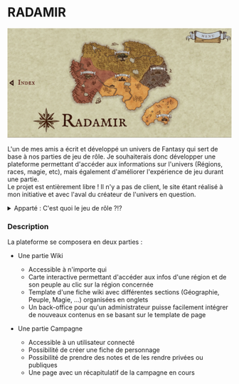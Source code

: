 
# RADAMIR

![Image Radamir map](./images/radamir_map.png)

L'un de mes amis a écrit et développé un univers de Fantasy qui sert de base à nos parties de jeu de rôle. Je souhaiterais donc développer une plateforme permettant d'accéder aux informations sur l'univers (Régions, races, magie, etc), mais également d'améliorer l'expérience de jeu durant une partie.  
Le projet est entièrement libre ! Il n'y a pas de client, le site étant réalisé à mon initiative et avec l'aval du créateur de l'univers en question.

<details>
<summary>Apparté : C'est quoi le jeu de rôle ?!?</summary>
Le jeu de rôle, c'est la rencontre entre le conte, le théâtre d'improvisation et le jeu de société !  
Plusieurs personnes se réunissent pour incarner des personnages qui évolueront au travers d'une histoire contée par le Maître du Jeu.

Dernièrement la pratique s'est pas mal démocratisée chez les créateurs de contenu sur Youtube qui proposent d'assister en direct à des parties de Jeu de Rôle :

Aventures, sur la chaîne du JDG  
[https://www.youtube.com/watch?v=jixB1pAJMqY&list=PLWmL9Ldoef0sDNxbi5wVyvoCw8uZmJR-F](https://www.youtube.com/watch?v=jixB1pAJMqY&list=PLWmL9Ldoef0sDNxbi5wVyvoCw8uZmJR-F)

Rôle'n'Play  
[https://www.youtube.com/watch?v=5UVmDEiFuP8&t=45s](https://www.youtube.com/watch?v=5UVmDEiFuP8&t=45s)

Game of Roles, sur la chaîne de MisterMV  
[https://youtu.be/8ty5nBqEhog](https://youtu.be/8ty5nBqEhog)
</details>

### Description

La plateforme se composera en deux parties :

-   Une partie Wiki
    
    -   Accessible à n'importe qui
    -   Carte interactive permettant d'accéder aux infos d'une région et de son peuple au clic sur la région concernée
    -   Template d'une fiche wiki avec différentes sections (Géographie, Peuple, Magie, ...) organisées en onglets
    -   Un back-office pour qu'un administrateur puisse facilement intégrer de nouveaux contenus en se basant sur le template de page
-   Une partie Campagne
    
    -   Accessible à un utilisateur connecté
    -   Possibilité de créer une fiche de personnage
    -   Possibilité de prendre des notes et de les rendre privées ou publiques
    -   Une page avec un récapitulatif de la campagne en cours
